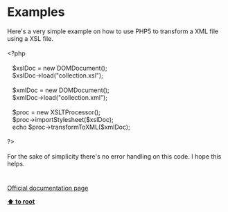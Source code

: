 # Examples




<div class="phpcode"><span class="html">
Here&apos;s a very simple example on how to use PHP5 to transform a XML file using a XSL file.<br><br><span class="default">&lt;?php<br><br>&#xA0;&#xA0; $xslDoc </span><span class="keyword">= new </span><span class="default">DOMDocument</span><span class="keyword">();<br>&#xA0;&#xA0; </span><span class="default">$xslDoc</span><span class="keyword">-&gt;</span><span class="default">load</span><span class="keyword">(</span><span class="string">&quot;collection.xsl&quot;</span><span class="keyword">);<br><br>&#xA0;&#xA0; </span><span class="default">$xmlDoc </span><span class="keyword">= new </span><span class="default">DOMDocument</span><span class="keyword">();<br>&#xA0;&#xA0; </span><span class="default">$xmlDoc</span><span class="keyword">-&gt;</span><span class="default">load</span><span class="keyword">(</span><span class="string">&quot;collection.xml&quot;</span><span class="keyword">);<br><br>&#xA0;&#xA0; </span><span class="default">$proc </span><span class="keyword">= new </span><span class="default">XSLTProcessor</span><span class="keyword">();<br>&#xA0;&#xA0; </span><span class="default">$proc</span><span class="keyword">-&gt;</span><span class="default">importStylesheet</span><span class="keyword">(</span><span class="default">$xslDoc</span><span class="keyword">);<br>&#xA0;&#xA0; echo </span><span class="default">$proc</span><span class="keyword">-&gt;</span><span class="default">transformToXML</span><span class="keyword">(</span><span class="default">$xmlDoc</span><span class="keyword">);<br><br></span><span class="default">?&gt;<br></span><br>For the sake of simplicity there&apos;s no error handling on this code. I hope this helps.</span>
</div>
  

#

[Official documentation page](https://www.php.net/manual/en/xsl.examples.php)

**[⬆ to root](/)**
